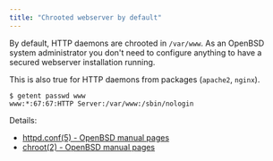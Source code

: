 ```yaml
---
title: "Chrooted webserver by default"
---
```


By default, HTTP daemons are chrooted in `/var/www`. As an OpenBSD
system administrator you don't need to configure anything to have a secured
webserver installation running.

This is also true for HTTP daemons from packages (`apache2`, `nginx`).

```
$ getent passwd www
www:*:67:67:HTTP Server:/var/www:/sbin/nologin
```

Details:

* [httpd.conf(5) - OpenBSD manual pages](https://man.openbsd.org/httpd.conf.5)
* [chroot(2) - OpenBSD manual pages](https://man.openbsd.org/man2/chroot.2)
